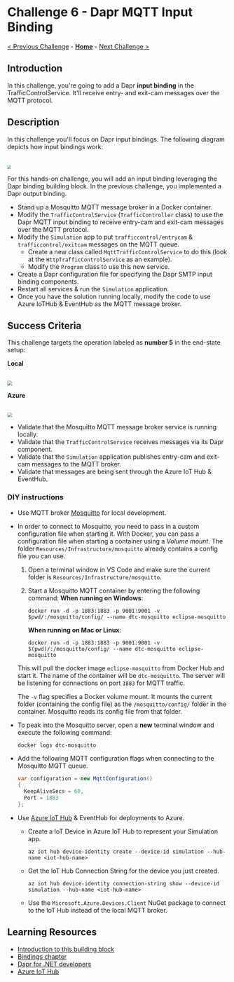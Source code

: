 # Challenge 6 - Dapr MQTT Input Binding

[< Previous Challenge](./Challenge-05.md) - **[Home](../README.md)** - [Next Challenge >](./Challenge-07.md)

## Introduction

In this challenge, you're going to add a Dapr **input binding** in the TrafficControlService. It'll receive entry- and exit-cam messages over the MQTT protocol.

## Description

In this challenge you'll focus on Dapr input bindings. The following diagram depicts how input bindings work:

<img src="../images/Challenge-06/input-binding.png" style="zoom: 50%;padding-top: 40px;" />

For this hands-on challenge, you will add an input binding leveraging the Dapr binding building block. In the previous challenge, you implemented a Dapr output binding.

- Stand up a Mosquitto MQTT message broker in a Docker container.
- Modify the `TrafficControlService` (`TrafficController` class) to use the Dapr MQTT input binding to receive entry-cam and exit-cam messages over the MQTT protocol.
- Modify the `Simulation` app to put `trafficcontrol/entrycam` & `trafficcontrol/exitcam` messages on the MQTT queue.
  - Create a new class called `MqttTrafficControlService` to do this (look at the `HttpTrafficControlService` as an example).
  - Modify the `Program` class to use this new service.
- Create a Dapr configuration file for specifying the Dapr SMTP input binding components.
- Restart all services & run the `Simulation` application.
- Once you have the solution running locally, modify the code to use Azure IoTHub & EventHub as the MQTT message broker.

## Success Criteria

This challenge targets the operation labeled as **number 5** in the end-state setup:

**Local**

<img src="../images/Challenge-06/input-binding-operation.png" style="zoom: 67%;padding-top: 25px;" />

**Azure**

<img src="../images/Challenge-06/input-binding-operation-azure.png" style="zoom: 67%;padding-top: 25px;" />

- Validate that the Mosquitto MQTT message broker service is running locally.
- Validate that the `TrafficControlService` receives messages via its Dapr component.
- Validate that the `Simulation` application publishes entry-cam and exit-cam messages to the MQTT broker.
- Validate that messages are being sent through the Azure IoT Hub & EventHub.

### DIY instructions

- Use MQTT broker [Mosquitto](https://mosquitto.org/) for local development.
- In order to connect to Mosquitto, you need to pass in a custom configuration file when starting it. With Docker, you can pass a configuration file when starting a container using a _Volume mount_. The folder `Resources/Infrastructure/mosquitto` already contains a config file you can use.

  1.  Open a terminal window in VS Code and make sure the current folder is `Resources/Infrastructure/mosquitto`.

  1.  Start a Mosquitto MQTT container by entering the following command:
      **When running on Windows**:

      ```shell
      docker run -d -p 1883:1883 -p 9001:9001 -v $pwd/:/mosquitto/config/ --name dtc-mosquitto eclipse-mosquitto
      ```

      **When running on Mac or Linux**:

      ```shell
      docker run -d -p 1883:1883 -p 9001:9001 -v $(pwd)/:/mosquitto/config/ --name dtc-mosquitto eclipse-mosquitto
      ```

  This will pull the docker image `eclipse-mosquitto` from Docker Hub and start it. The name of the container will be `dtc-mosquitto`. The server will be listening for connections on port `1883` for MQTT traffic.

  The `-v` flag specifies a Docker volume mount. It mounts the current folder (containing the config file) as the `/mosquitto/config/` folder in the container. Mosquitto reads its config file from that folder.

- To peak into the Mosquitto server, open a **new** terminal window and execute the following command:

  ```shell
  docker logs dtc-mosquitto
  ```

- Add the following MQTT configuration flags when connecting to the Mosquitto MQTT queue.
  ```csharp
  var configuration = new MqttConfiguration()
  {
    KeepAliveSecs = 60,
    Port = 1883
  };
  ```
- Use [Azure IoT Hub](https://docs.microsoft.com/en-us/azure/iot-hub/) & EventHub for deployments to Azure.

  - Create a IoT Device in Azure IoT Hub to represent your Simulation app.

    ```shell
    az iot hub device-identity create --device-id simulation --hub-name <iot-hub-name>
    ```

  - Get the IoT Hub Connection String for the device you just created.

    ```shell
    az iot hub device-identity connection-string show --device-id simulation --hub-name <iot-hub-name>
    ```

  - Use the `Microsoft.Azure.Devices.Client` NuGet package to connect to the IoT Hub instead of the local MQTT broker.

## Learning Resources

- [Introduction to this building block](https://docs.dapr.io/developing-applications/building-blocks/bindings/)
- [Bindings chapter](https://docs.microsoft.com/dotnet/architecture/dapr-for-net-developers/bindings)
- [Dapr for .NET developers](https://docs.microsoft.com/dotnet/architecture/dapr-for-net-developers/)
- [Azure IoT Hub](https://docs.microsoft.com/en-us/azure/iot-hub/)
